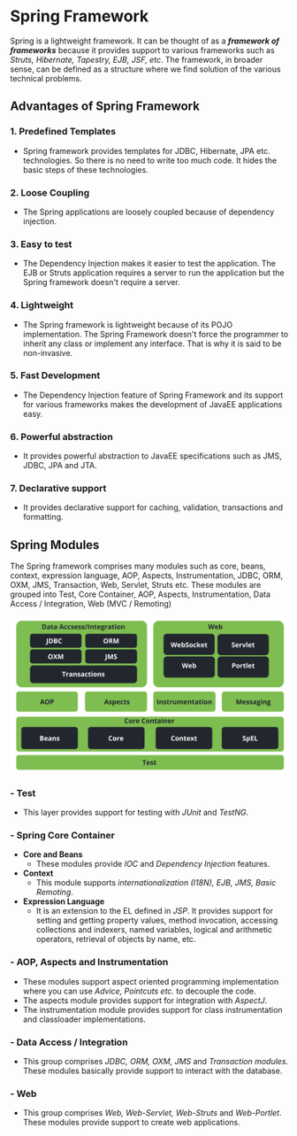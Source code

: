# Spring Framework
Spring is a lightweight framework. It can be thought of as a ***framework of frameworks*** because it provides support to various frameworks such as *Struts, Hibernate, Tapestry, EJB, JSF, etc*. The framework, in broader sense, can be defined as a structure where we find solution of the various technical problems.
## Advantages of Spring Framework
### 1. **Predefined Templates**
   - Spring framework provides templates for JDBC, Hibernate, JPA etc. technologies. So there is no need to write too much code. It hides the basic steps of these technologies.
### 2. **Loose Coupling**
   - The Spring applications are loosely coupled because of dependency injection.
### 3. **Easy to test**
   - The Dependency Injection makes it easier to test the application. The EJB or Struts application requires a server to run the application but the Spring framework doesn't        require a server.
### 4. **Lightweight**
   - The Spring framework is lightweight because of its POJO implementation. The Spring Framework doesn't force the programmer to inherit any class or implement any interface.        That is why it is said to be non-invasive.
### 5. **Fast Development**
   - The Dependency Injection feature of Spring Framework and its support for various frameworks makes the development of JavaEE applications easy.
### 6. **Powerful abstraction**
   - It provides powerful abstraction to JavaEE specifications such as JMS, JDBC, JPA and JTA.
### 7. **Declarative support**
   - It provides declarative support for caching, validation, transactions and formatting.
## Spring Modules
The Spring framework comprises many modules such as core, beans, context, expression language, AOP, Aspects, Instrumentation, JDBC, ORM, OXM, JMS, Transaction, Web, Servlet, Struts etc. These modules are grouped into Test, Core Container, AOP, Aspects, Instrumentation, Data Access / Integration, Web (MVC / Remoting)

![This is spring modules](image/spring-modules.png)

### - **Test**
  - This layer provides support for testing with *JUnit* and *TestNG*.
### - **Spring Core Container**
  - **Core and Beans**
    - These modules provide *IOC* and *Dependency Injection* features.
  - **Context**
    - This module supports *internationalization (I18N), EJB, JMS, Basic Remoting*.
  - **Expression Language**
    - It is an extension to the EL defined in *JSP*. It provides support for setting and getting property values, method invocation, accessing collections and indexers, named variables, logical and arithmetic operators, retrieval of objects by name, etc.
### - **AOP, Aspects and Instrumentation**
  - These modules support aspect oriented programming implementation where you can use *Advice, Pointcuts etc.* to decouple the code.
  - The aspects module provides support for integration with *AspectJ*.
  - The instrumentation module provides support for class instrumentation and classloader implementations.
### - **Data Access / Integration**
  - This group comprises *JDBC, ORM, OXM, JMS* and *Transaction modules*. These modules basically provide support to interact with the database.
### - **Web**
  - This group comprises *Web, Web-Servlet, Web-Struts* and *Web-Portlet*. These modules provide support to create web applications.
